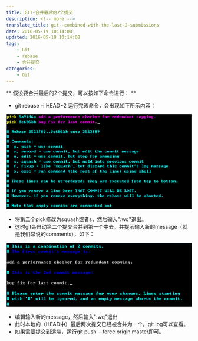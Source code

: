 ```yaml
---
title: GIT-合并最后的2个提交
description: <!-- more -->
translate_title: git--combined-with-the-last-2-submissions
date: 2016-05-19 10:14:08
updated: 2016-05-19 10:14:08
tags:
    - Git
    - rebase
    - 合并提交
categories:
    - Git
---
```



** 假设要合并最后的2个提交，可以按如下命令进行： **
- git rebase –i HEAD~2
运行完该命令，会出现如下所示内容：

![05](/images/git/05.png)

- 将第二个pick修改为squash或者s，然后输入":wq"退出。
- 这时git会自动第二个提交合并到第一个中去。并提示输入新的message（就是我们常说的comments），如下：

![06](/images/git/06.png)

- 编辑输入新的message，然后输入":wq"退出
- 此时本地的（HEAD中）最后两次提交已经被合并为一个。git log可以查看。
- 如果需要提交到远端，运行git push --force origin master即可。